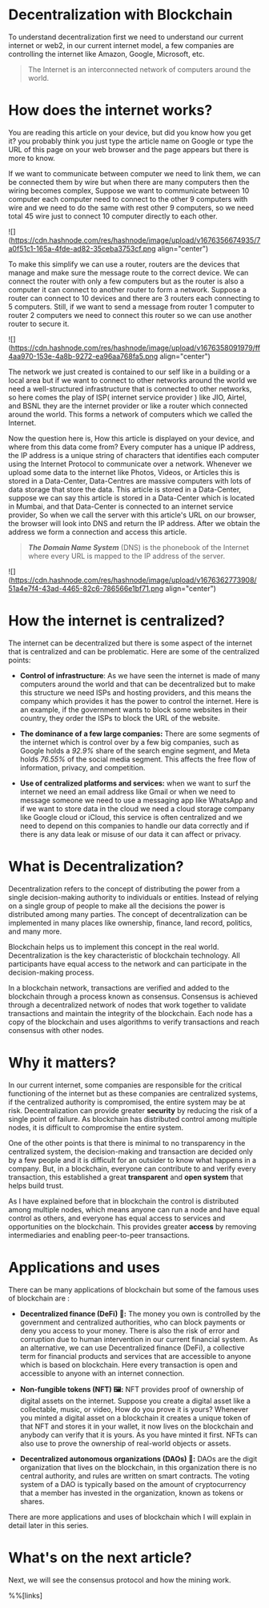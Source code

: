# Decentralization with Blockchain

To understand decentralization first we need to understand our current internet or web2, in our current internet model, a few companies are controlling the internet like Amazon, Google, Microsoft, etc.

> The Internet is an interconnected network of computers around the world.

# How does the internet works?

You are reading this article on your device, but did you know how you get it? you probably think you just type the article name on Google or type the URL of this page on your web browser and the page appears but there is more to know.

If we want to communicate between computer we need to link them, we can be connected them by wire but when there are many computers then the wiring becomes complex, Suppose we want to communicate between 10 computer each computer need to connect to the other 9 computers with wire and we need to do the same with rest other 9 computers, so we need total 45 wire just to connect 10 computer directly to each other.

![](https://cdn.hashnode.com/res/hashnode/image/upload/v1676356674935/7a0f51c1-165a-4fde-ad82-35ceba3753cf.png align="center")

To make this simplify we can use a router, routers are the devices that manage and make sure the message route to the correct device. We can connect the router with only a few computers but as the router is also a computer it can connect to another router to form a network. Suppose a router can connect to 10 devices and there are 3 routers each connecting to 5 computers. Still, if we want to send a message from router 1 computer to router 2 computers we need to connect this router so we can use another router to secure it.

![](https://cdn.hashnode.com/res/hashnode/image/upload/v1676358091979/ff4aa970-153e-4a8b-9272-ea96aa768fa5.png align="center")

The network we just created is contained to our self like in a building or a local area but if we want to connect to other networks around the world we need a well-structured infrastructure that is connected to other networks, so here comes the play of ISP( internet service provider ) like JIO, Airtel, and BSNL they are the internet provider or like a router which connected around the world. This forms a network of computers which we called the Internet.

Now the question here is, How this article is displayed on your device, and where from this data come from? Every computer has a unique IP address, the IP address is a unique string of characters that identifies each computer using the Internet Protocol to communicate over a network. Whenever we upload some data to the internet like Photos, Videos, or Articles this is stored in a Data-Center, Data-Centres are massive computers with lots of data storage that store the data. This article is stored in a Data-Center, suppose we can say this article is stored in a Data-Center which is located in Mumbai, and that Data-Center is connected to an internet service provider, So when we call the server with this article's URL on our browser, the browser will look into DNS and return the IP address. After we obtain the address we form a connection and access this article.

> ***The Domain Name System*** (DNS) is the phonebook of the Internet where every URL is mapped to the IP address of the server.

![](https://cdn.hashnode.com/res/hashnode/image/upload/v1676362773908/51a4e7f4-43ad-4465-82c6-786566e1bf71.png align="center")

# How the internet is centralized?

The internet can be decentralized but there is some aspect of the internet that is centralized and can be problematic. Here are some of the centralized points:

* **Control of infrastructure**: As we have seen the internet is made of many computers around the world and that can be decentralized but to make this structure we need ISPs and hosting providers, and this means the company which provides it has the power to control the internet. Here is an example, if the government wants to block some websites in their country, they order the ISPs to block the URL of the website.
    
* **The dominance of a few large companies:** There are some segments of the internet which is control over by a few big companies, such as Google holds a *92.9%* share of the search engine segment, and Meta holds *76.55%* of the social media segment. This affects the free flow of information, privacy, and competition.
    
* **Use of centralized platforms and services:** when we want to surf the internet we need an email address like Gmail or when we need to message someone we need to use a messaging app like WhatsApp and if we want to store data in the cloud we need a cloud storage company like Google cloud or iCloud, this service is often centralized and we need to depend on this companies to handle our data correctly and if there is any data leak or misuse of our data it can affect or privacy.
    

# What is Decentralization?

Decentralization refers to the concept of distributing the power from a single decision-making authority to individuals or entities. Instead of relying on a single group of people to make all the decisions the power is distributed among many parties. The concept of decentralization can be implemented in many places like ownership, finance, land record, politics, and many more.

Blockchain helps us to implement this concept in the real world. Decentralization is the key characteristic of blockchain technology. All participants have equal access to the network and can participate in the decision-making process.

In a blockchain network, transactions are verified and added to the blockchain through a process known as consensus. Consensus is achieved through a decentralized network of nodes that work together to validate transactions and maintain the integrity of the blockchain. Each node has a copy of the blockchain and uses algorithms to verify transactions and reach consensus with other nodes.

# Why it matters?

In our current internet, some companies are responsible for the critical functioning of the internet but as these companies are centralized systems, if the centralized authority is compromised, the entire system may be at risk. Decentralization can provide greater **security** by reducing the risk of a single point of failure. As blockchain has distributed control among multiple nodes, it is difficult to compromise the entire system.

One of the other points is that there is minimal to no transparency in the centralized system, the decision-making and transaction are decided only by a few people and it is difficult for an outsider to know what happens in a company. But, in a blockchain, everyone can contribute to and verify every transaction, this established a great **transparent** and **open system** that helps build trust.

As I have explained before that in blockchain the control is distributed among multiple nodes, which means anyone can run a node and have equal control as others, and everyone has equal access to services and opportunities on the blockchain. This provides greater **access** by removing intermediaries and enabling peer-to-peer transactions.

# Applications and uses

There can be many applications of blockchain but some of the famous uses of blockchain are :

* **Decentralized finance (DeFi) 💸:** The money you own is controlled by the government and centralized authorities, who can block payments or deny you access to your money. There is also the risk of error and corruption due to human intervention in our current financial system. As an alternative, we can use Decentralized finance (DeFi), a collective term for financial products and services that are accessible to anyone which is based on blockchain. Here every transaction is open and accessible to anyone with an internet connection.
    
* **Non-fungible tokens (NFT) 🖼️:** NFT provides proof of ownership of digital assets on the internet. Suppose you create a digital asset like a collectable, music, or video, How do you prove it is yours? Whenever you minted a digital asset on a blockchain it creates a unique token of that NFT and stores it in your wallet, it now lives on the blockchain and anybody can verify that it is yours. As you have minted it first. NFTs can also use to prove the ownership of real-world objects or assets.
    
* **Decentralized autonomous organizations (DAOs) 🤝:** DAOs are the digit organization that lives on the blockchain, in this organization there is no central authority, and rules are written on smart contracts. The voting system of a DAO is typically based on the amount of cryptocurrency that a member has invested in the organization, known as tokens or shares.
    

There are more applications and uses of blockchain which I will explain in detail later in this series.

# **What's on the next article?**

Next, we will see the consensus protocol and how the mining work.

%%[links]